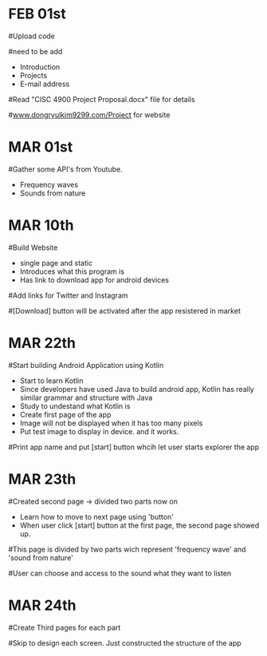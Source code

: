 # FEB 01st

  #Upload code
  
  #need to be add
   - Introduction
   - Projects
   - E-mail address

  #Read "CISC 4900 Project Proposal.docx" file for details
  
  #www.dongryulkim9299.com/Project for website

# MAR 01st

  #Gather some API's from Youtube.
   - Frequency waves
   - Sounds from nature

# MAR 10th

  #Build Website
   - single page and static   
   - Introduces what this program is   
   - Has link to download app for android devices   
  
  #Add links for Twitter and Instagram
  
  #[Download] button will be activated after the app resistered in market
  
# MAR 22th

  #Start building Android Application using Kotlin
   - Start to learn Kotlin
   - Since developers have used Java to build android app, Kotlin has really similar grammar and structure with Java
   - Study to undestand what Kotlin is
   - Create first page of the app
   - Image will not be displayed when it has too many pixels
   - Put test image to display in device. and it works.
  
  #Print app name and put [start] button whcih let user starts explorer the app
  
# MAR 23th

  #Created second page -> divided two parts now on
   - Learn how to move to next page using 'button'
   - When user click [start] button at the first page, the second page showed up.
  
  #This page is divided by two parts wich represent 'frequency wave' and 'sound from nature'
  
  #User can choose and access to the sound what they want to listen
  
# MAR 24th
  
  #Create Third pages for each part
  
  #Skip to design each screen. Just constructed the structure of the app
